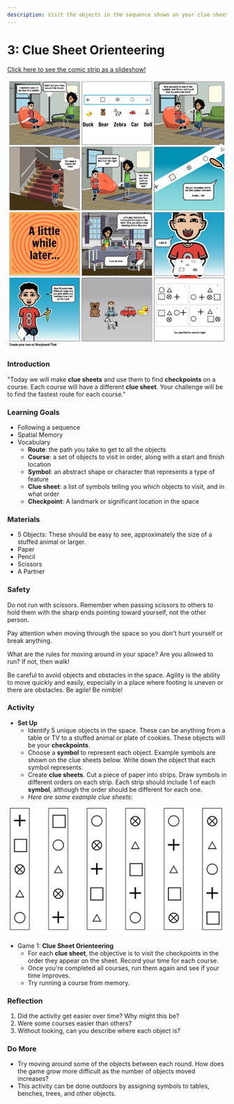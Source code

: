 ```yaml
---
description: Visit the objects in the sequence shown on your clue sheet
---
```


# 3: Clue Sheet Orienteering

[Click here to see the comic strip as a slideshow!](https://docs.google.com/presentation/d/e/2PACX-1vSg2J6F1fb_mSv351Nf_XgLt_oPwuyEVGxCbGUVosA7SWHfovAdnlBZkgzRgpMkEA/pub?start=false&loop=false&delayms=3000)

![](../.gitbook/assets/lesson-2--features-and-symbols-highres%20%281%29.png)

### **Introduction**

"Today we will make **clue sheets** and use them to find **checkpoints** on a course. Each course will have a different **clue sheet**. Your challenge will be to find the fastest route for each course."

### **Learning Goals**

* Following a sequence
* Spatial Memory
* Vocabulary
  * **Route**: the path you take to get to all the objects
  * **Course**: a set of objects to visit in order, along with a start and finish location
  * **Symbol**: an abstract shape or character that represents a type of feature
  * **Clue sheet**: a list of symbols telling you which objects to visit, and in what order
  * **Checkpoint**: A landmark or significant location in the space

### **Materials**

* 5 Objects: These should be easy to see, approximately the size of a stuffed animal or larger.
* Paper
* Pencil
* Scissors
* A Partner

### Safety

Do not run with scissors. Remember when passing scissors to others to hold them with the sharp ends pointing toward yourself, not the other person.

Pay attention when moving through the space so you don't hurt yourself or break anything.

What are the rules for moving around in your space? Are you allowed to run? If not, then walk!

Be careful to avoid objects and obstacles in the space. Agility is the ability to move quickly and easily, especially in a place where footing is uneven or there are obstacles. Be agile! Be nimble!

### Activity

* **Set Up**
  * Identify 5 unique objects in the space. These can be anything from a table or TV to a stuffed animal or plate of cookies. These objects will be your **checkpoints**.
  * Choose a **symbol** to represent each object. Example symbols are shown on the clue sheets below. Write down the object that each symbol represents.
  * Create **clue sheets**. Cut a piece of paper into strips. Draw symbols in different orders on each strip. Each strip should include 1 of each **symbol**, although the order should be different for each one.
  * _Here are some example clue sheets_:

![Six clue sheets, with five objects each](../.gitbook/assets/image%20%282%29.png)

* Game 1: **Clue Sheet Orienteering**
  * For each **clue sheet**, the objective is to visit the checkpoints in the order they appear on the sheet. Record your time for each course.
  * Once you're completed all courses, run them again and see if your time improves.
  * Try running a course from memory.

### Reflection

1. Did the activity get easier over time? Why might this be?
2. Were some courses easier than others?
3. Without looking, can you describe where each object is?

### Do More

* Try moving around some of the objects between each round. How does the game grow more difficult as the number of objects moved increases?
* This activity can be done outdoors by assigning symbols to tables, benches, trees, and other objects. 

